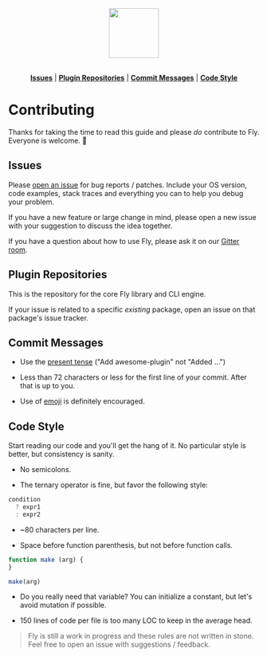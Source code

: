 <div align="center">
  <a href="http://github.com/flyjs/fly">
    <img width=100px  src="https://cloud.githubusercontent.com/assets/8317250/8430194/35c6043a-1f6a-11e5-8cbd-af6cc86baa84.png">
  </a>
</div>

<br>

<p align="center">
<b><a href="#issues">Issues</a></b>
|
<b><a href="#plugin-repositories">Plugin Repositories</a></b>
|
<b><a href="#commit-messages">Commit Messages</a></b>
|
<b><a href="#code-style">Code Style</a></b>
</p>

# Contributing

Thanks for taking the time to read this guide and please _do_ contribute to Fly. Everyone is welcome. :metal:

## Issues

Please [open an issue](https://github.com/flyjs/fly/issues) for bug reports / patches. Include your OS version, code examples, stack traces and everything you can to help you debug your problem.

If you have a new feature or large change in mind, please open a new issue with your suggestion to discuss the idea together.

If you have a question about how to use Fly, please ask it on our [Gitter room](https://gitter.im/flyjs/fly).

## Plugin Repositories

This is the repository for the core Fly library and CLI engine.

If your issue is related to a specific _existing_ package, open an issue on that package's issue tracker.

## Commit Messages

+ Use the [present tense](https://simple.wikipedia.org/wiki/Present_tense) ("Add awesome-plugin" not "Added ...")

+ Less than 72 characters or less for the first line of your commit. After that is up to you.

+ Use of [emoji](http://www.emoji-cheat-sheet.com/) is definitely encouraged.

## Code Style

Start reading our code and you'll get the hang of it. No particular style is better, but consistency is sanity.

+ No semicolons.

+ The ternary operator is fine, but favor the following style:

```js
condition
  ? expr1
  : expr2
```

+ ~80 characters per line.

+ Space before function parenthesis, but not before function calls.

```js
function make (arg) {
}

make(arg)
```

+ Do you really need that variable? You can initialize a constant, but let's avoid mutation if possible.

+ 150 lines of code per file is too many LOC to keep in the average head.

> Fly is still a work in progress and these rules are not written in stone. Feel free to open an issue with suggestions / feedback.
